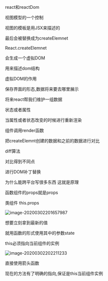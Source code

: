 react和reactDom

视图模型的一个控制

视图的模板是用JSX来描述的  

最后会被替换成为createElemnet

React.createElemnet

会生成一个虚拟DOM

用来描述dom结构

虚拟DOM的作用

保存界面的形态,数据将来要去哪里展示

将来react帮我们维护一组数据

状态或者属性

当属性或者状态改变的时候进行重新渲染

组件调用render函数

把createElemnt创建的数据和之前的数据进行对比

diff算法

对比得到不同点

进行DOM补丁替换



为什么能跨平台写很多东西 这就是原理



函数组件的props就是props

类组件  this.props

 

![image-20200302201657987](C:\Users\Artificial\AppData\Roaming\Typora\typora-user-images\image-20200302201657987.png)

想要立刻拿到最新的值

就用函数的形式使用其中的参数state

this必须指向当前组件的实例



![image-20200302202211233](C:\Users\Artificial\AppData\Roaming\Typora\typora-user-images\image-20200302202211233.png)

直接使用箭头函数

现在的方法有了明确的指向,保证是this当前组件实例